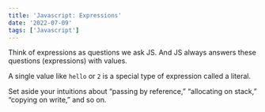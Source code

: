 ```yaml
---
title: 'Javascript: Expressions'
date: '2022-07-09'
tags: ['Javascript']
---
```


Think of expressions as questions we ask JS. And JS always answers these questions (expressions) with values.

A single value like `hello` or `2` is a special type of expression called a literal.

Set aside your intuitions about “passing by reference,” “allocating on stack,” “copying on write,” and so on.

